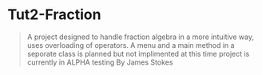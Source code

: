 # Tut2-Fraction
>A project designed to handle fraction algebra in a more intuitive way, uses overloading of operators. 
>A menu and a main method in a seporate class is planned but not implimented at this time
>project is currently in ALPHA testing
>By James Stokes
